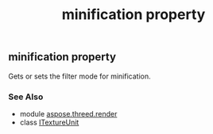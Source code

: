 ﻿---
title: minification property
second_title: Aspose.3D for Python via .NET API References
description: 
type: docs
weight: 60
url: /python-net/aspose.threed.render/itextureunit/minification/
is_root: false
---

## minification property


Gets or sets the filter mode for minification.

### See Also
* module [aspose.threed.render](../../)
* class [ITextureUnit](/3d/python-net/aspose.threed.render/itextureunit)

